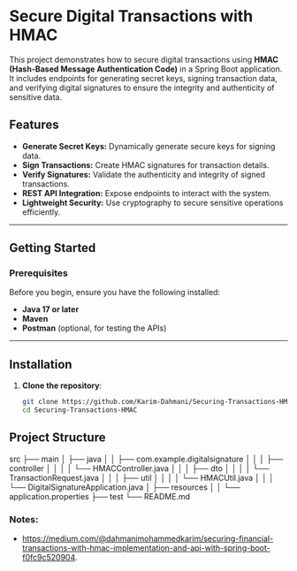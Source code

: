 # Secure Digital Transactions with HMAC

This project demonstrates how to secure digital transactions using **HMAC (Hash-Based Message Authentication Code)** in a Spring Boot application. It includes endpoints for generating secret keys, signing transaction data, and verifying digital signatures to ensure the integrity and authenticity of sensitive data.

## Features

- **Generate Secret Keys:** Dynamically generate secure keys for signing data.
- **Sign Transactions:** Create HMAC signatures for transaction details.
- **Verify Signatures:** Validate the authenticity and integrity of signed transactions.
- **REST API Integration:** Expose endpoints to interact with the system.
- **Lightweight Security:** Use cryptography to secure sensitive operations efficiently.

---


## Getting Started

### Prerequisites

Before you begin, ensure you have the following installed:
- **Java 17 or later**
- **Maven**
- **Postman** (optional, for testing the APIs)

---

## Installation

1. **Clone the repository**:
   ```bash
   git clone https://github.com/Karim-Dahmani/Securing-Transactions-HMAC.git
   cd Securing-Transactions-HMAC
   
## Project Structure
src
├── main
│   ├── java
│   │   ├── com.example.digitalsignature
│   │   │   ├── controller
│   │   │   │   └── HMACController.java
│   │   │   ├── dto
│   │   │   │   └── TransactionRequest.java
│   │   │   ├── util
│   │   │   │   └── HMACUtil.java
│   │   │   └── DigitalSignatureApplication.java
│   ├── resources
│   │   └── application.properties
├── test
└── README.md

### Notes:
- https://medium.com/@dahmanimohammedkarim/securing-financial-transactions-with-hmac-implementation-and-api-with-spring-boot-f0fc9c520904.


